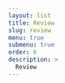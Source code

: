 ```yaml
---
layout: list
title: Review
slug: review
menu: true
submenu: true
order: 6
description: >
  Review
---
```

